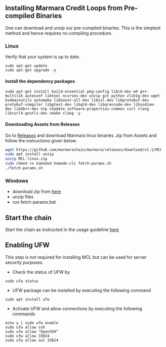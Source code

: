 ## Installing Marmara Credit Loops from Pre-compiled Binaries

One can download and unzip our pre-compiled binaries. This is the simplest method and hence requires no compiling procedure.

### Linux 

Verify that your system is up to date.

```	
sudo apt-get update
sudo apt-get upgrade -y
```

#### Install the dependency packages

```	
sudo apt-get install build-essential pkg-config libc6-dev m4 g++-multilib autoconf libtool ncurses-dev unzip git python zlib1g-dev wget bsdmainutils automake libboost-all-dev libssl-dev libprotobuf-dev protobuf-compiler libgtest-dev libqt4-dev libqrencode-dev libsodium-dev libdb++-dev ntp ntpdate software-properties-common curl clang libcurl4-gnutls-dev cmake clang -y
```
#### Downloading Assets from Releases
Go to [Releases](https://github.com/marmarachain/marmara/releases) and download Marmara linux binaries .zip from Assets and follow the instructions given below.

```sh
wget https://github.com/marmarachain/marmara/releases/download/v1.1/MCL-linux.zip
sudo apt install unzip
unzip MCL-linux.zip
sudo chmod +x komodod komodo-cli fetch-params.sh
./fetch-params.sh
```
### Windows

- download zip from [here](https://github.com/marmarachain/marmara/releases/download/v1.1/MCL-win.zip)
- unzip files
- run fetch-params.bat

## Start the chain
Start the chain as instructed in the usage guideline [here](https://github.com/marmarachain/marmara/wiki/Getting-Started-with-Marmara)

## Enabling UFW
This step is not required for installing MCL but can be used for server security purposes.

- Check the status of UFW by
```
sudo ufw status
```
- UFW package can be installed by executing the following command
```	
sudo apt install ufw
```
- Activate UFW and allow connections by executing the following commands
```
echo y | sudo ufw enable
sudo ufw allow ssh
sudo ufw allow "OpenSSH"
sudo ufw allow 33824
sudo ufw allow out 33824
```
